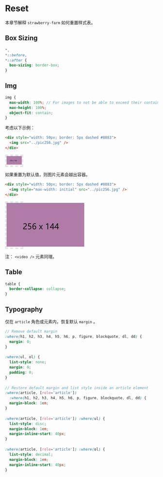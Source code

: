 # Reset

本章节解释 `strawberry-farm` 如何重置样式表。

## Box Sizing

```css
*,
*::before,
*::after {
  box-sizing: border-box;
}
```

## Img

```scss
img {
  max-width: 100%; // For images to not be able to exceed their container
  max-height: 100%;
  object-fit: contain;
}
```

考虑以下示例：

```html
<div style="width: 50px; border: 5px dashed #8883">
  <img src="../pic256.jpg" />
</div>
```

<div style="width: 50px; border: 5px dashed #8883">
  <img src="../pic256.jpg" />
</div>

如果重置为默认值，则图片元素会越出容器。

```html
<div style="width: 50px; border: 5px dashed #8883">
  <img style="max-width: initial" src="../pic256.jpg" />
</div>
```

<div style="width: 50px; border: 5px dashed #8883">
  <img style="max-width: initial" src="../pic256.jpg" />
</div>

注： `<video />` 元素同理。

## Table

```scss
table {
  border-collapse: collapse;
}
```

## Typography

仅在 `article` 角色或元素内，恢复默认 `margin` 。

```scss
// Remove default margin
:where(h1, h2, h3, h4, h5, h6, p, figure, blockquote, dl, dd) {
  margin: 0;
}

:where(ul, ol) {
  list-style: none;
  margin: 0;
  padding: 0;
}

// Restore default margin and list style inside an article element
:where(article, [role='article'])
  :where(h1, h2, h3, h4, h5, h6, p, figure, blockquote, dl, dd) {
  margin-block: 1em;
}

:where(article, [role='article']) :where(ul) {
  list-style: disc;
  margin-block: 1em;
  margin-inline-start: 40px;
}

:where(article, [role='article']) :where(ol) {
  list-style: decimal;
  margin-block: 1em;
  margin-inline-start: 40px;
}
```
